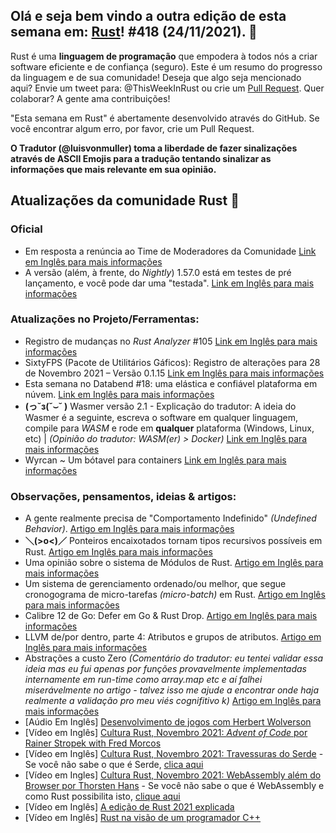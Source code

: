 ## Olá e seja bem vindo a outra edição de esta semana em: [Rust](https://www.rust-lang.org/)! #418 (24/11/2021). 🌟

Rust é uma **linguagem de programação** que empodera à todos nós a criar software eficiente e de confiança (seguro).
Este é um resumo do progresso da linguagem e de sua comunidade! Deseja que algo seja mencionado aqui? Envie um tweet para: @ThisWeekInRust ou crie um [Pull Request](https://github.com/rust-lang/this-week-in-rust/pulls).
Quer colaborar? A gente ama contribuições!

"Esta semana em Rust" é abertamente desenvolvido através do GitHub. Se você encontrar algum erro, por favor, crie um Pull Request.

**O Tradutor (@luisvonmuller) toma a liberdade de fazer sinalizações através de ASCII Emojis para a tradução tentando sinalizar as informações que mais relevante em sua opinião.**

## Atualizações da comunidade Rust 🦀

### Oficial
* Em resposta a renúncia ao Time de Moderadores da Comunidade [Link em Inglês para mais informações](https://blog.rust-lang.org/inside-rust/2021/11/25/in-response-to-the-moderation-team-resignation.html)
* A versão (além, à frente, do _Nightly_) 1.57.0 está em testes de pré lançamento, e você pode dar uma "testada". [Link em Inglês para mais informações](https://blog.rust-lang.org/inside-rust/2021/11/30/1.57.0-prerelease.html)

### Atualizações no Projeto/Ferramentas:
* Registro de mudanças no _Rust Analyzer_ #105 [Link em Inglês para mais informações](https://rust-analyzer.github.io//thisweek/2021/11/29/changelog-105.html)
* SixtyFPS (Pacote de Utilitários Gáficos): Registro de alterações para 28 de Novembro 2021 – Versão 0.1.15 [Link em Inglês para mais informações](https://sixtyfps.io/thisweek/2021-11-29.html)
* Esta semana no Databend #18: uma elástica e confiável plataforma em núvem. [Link em Inglês para mais informações](https://weekly.databend.rs/2021-12-01-databend-weekly/)
* **(っ˘з(˘⌣˘ )** Wasmer versão 2.1 - Explicação do tradutor: A ideia do Wasmer é a seguinte, escreva o software em qualquer linguagem, compile para *_WASM_* e rode em **qualquer** plataforma (Windows, Linux, etc) | _(Opinião do tradutor: WASM(er) > Docker)_ [Link em Inglês para mais informações](https://wasmer.io/posts/wasmer-2.1)
* Wyrcan ~ Um bótavel para containers [Link em Inglês para mais informações](https://gitlab.com/wyrcan/wyrcan/-/tree/v1.0.0)

### Observações, pensamentos, ideias & artigos:
* A gente realmente precisa de "Comportamento Indefinido" _(Undefined Behavior)_. [Artigo em Inglês para mais informações](https://www.ralfj.de/blog/2021/11/24/ub-necessary.html)
* **＼(>o<)／** Ponteiros encaixotados tornam tipos recursivos possíveis em Rust. [Artigo em Inglês para mais informações](https://blog.knoldus.com/box-pointers-in-rust-make-recursive-types-possible/)
* Uma opinião sobre o sistema de Módulos de Rust. [Artigo em Inglês para mais informações](https://matklad.github.io//2021/11/27/notes-on-module-system.html)
* Um sistema de gerenciamento ordenado/ou melhor, que segue cronogograma de micro-tarefas _(micro-batch)_ em Rust. [Artigo em Inglês para mais informações](https://njk.onl/blog/gaffer.html)
* Calibre 12 de Go: Defer em Go & Rust Drop. [Artigo em Inglês para mais informações](https://dev.to/mark_saward/go-footguns-go-defer-and-rust-drop-17af)
* LLVM de/por dentro, parte 4: Atributos e grupos de atributos. [Artigo em Inglês para mais informações](https://blog.yossarian.net/2021/11/29/LLVM-internals-part-4-attributes-and-attribute-groups)
* Abstrações a custo Zero _(Comentário do tradutor: eu tentei validar essa ideia mas eu fui apenas por funções provavelmente implementadas internamente em run-time como array.map etc e aí falhei miserávelmente no artigo - talvez isso me ajude a encontrar onde haja realmente a validação pro meu viés cognifitivo k)_ [Artigo em Inglês para mais informações](https://dev.to/daniel1in/zero-cost-abstractions-in-rust-5e41)
* [Aúdio Em Inglês] [Desenvolvimento de jogos com Herbert Wolverson](https://rustacean-station.org/episode/048-herbert-wolverson/)
* [Vídeo em Inglês] [Cultura Rust, Novembro 2021: _Advent of Code_ por Rainer Stropek with Fred Morcos](https://www.youtube.com/watch?v=bejThbzAYOA)
* [Vídeo em Inglês] [Cultura Rust, Novembro 2021: Travessuras do Serde](https://www.youtube.com/watch?v=bejThbzAYOA) - Se você não sabe o que é Serde, [clica aqui](https://serde.rs/)
* [Vídeo em Ingles] [Cultura Rust, Novembro 2021: WebAssembly além do Browser por Thorsten Hans](https://www.youtube.com/watch?v=bejThbzAYOA) - Se você não sabe o que é WebAssembly e como Rust possibilita isto, [clique aqui](https://rustwasm.github.io/docs/book/)
* [Vídeo em Inglês] [A edição de Rust 2021 explicada](https://www.youtube.com/watch?v=uIeIBlB0JFw)
* [Vídeo em Inglês] [Rust na visão de um programador C++](https://www.youtube.com/watch?v=DGbsHENouy4)

